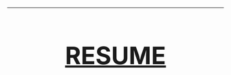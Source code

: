 * * *
**<h1><div align="center">[RESUME](https://drive.google.com/file/d/1j4xZqNQ2zmDOegtHtxDXw4C5ZP7t06k6/view)</div></h1>**
=

